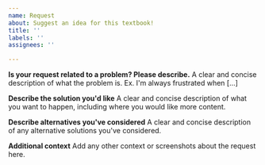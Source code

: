```yaml
---
name: Request
about: Suggest an idea for this textbook!
title: ''
labels: ''
assignees: ''

---
```


**Is your request related to a problem? Please describe.**
A clear and concise description of what the problem is. Ex. I'm always frustrated when [...]

**Describe the solution you'd like**
A clear and concise description of what you want to happen, including where you would like more content.

**Describe alternatives you've considered**
A clear and concise description of any alternative solutions you've considered.

**Additional context**
Add any other context or screenshots about the request here.
